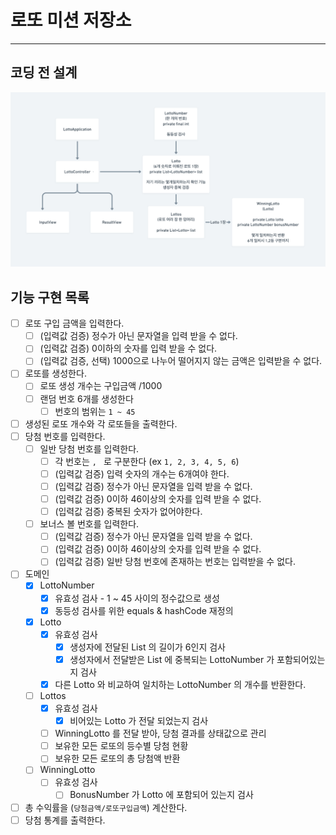 # 로또 미션 저장소

---

## 코딩 전 설계

<img src="class-diagram.png" width="768px">

<br>

## 기능 구현 목록

- [ ] 로또 구입 금액을 입력한다.
    - [ ] (입력값 검증) 정수가 아닌 문자열을 입력 받을 수 없다.
    - [ ] (입력값 검증) 0이하의 숫자를 입력 받을 수 없다.
    - [ ] (입력값 검증, 선택) 1000으로 나누어 떨어지지 않는 금액은 입력받을 수 없다.
- [ ] 로또를 생성한다.
    - [ ] 로또 생성 개수는 구입금액 /1000
    - [ ] 랜덤 번호 6개를 생성한다
        - [ ] 번호의 범위는 `1 ~ 45`
- [ ] 생성된 로또 개수와 각 로또들을 출력한다.
- [ ] 당첨 번호를 입력한다.
    - [ ] 일반 당첨 번호를 입력한다.
        - [ ] 각 번호는 `, ` 로 구분한다 (ex `1, 2, 3, 4, 5, 6`)
        - [ ] (입력값 검증) 입력 숫자의 개수는 6개여야 한다.
        - [ ] (입력값 검증) 정수가 아닌 문자열을 입력 받을 수 없다.
        - [ ] (입력값 검증) 0이하 46이상의 숫자를 입력 받을 수 없다.
        - [ ] (입력값 검증) 중복된 숫자가 없어야한다.
    - [ ] 보너스 볼 번호를 입력한다.
        - [ ] (입력값 검증) 정수가 아닌 문자열을 입력 받을 수 없다.
        - [ ] (입력값 검증) 0이하 46이상의 숫자를 입력 받을 수 없다.
        - [ ] (입력값 검증) 일반 당첨 번호에 존재하는 번호는 입력받을 수 없다.
- [ ] 도메인
    - [X] LottoNumber
        - [X] 유효성 검사 - 1 ~ 45 사이의 정수값으로 생성
        - [X] 동등성 검사를 위한 equals & hashCode 재정의
    - [X] Lotto
        - [X] 유효성 검사
            - [X] 생성자에 전달된 List<Lotto> 의 길이가 6인지 검사
            - [X] 생성자에서 전달받은 List 에 중복되는 LottoNumber 가 포함되어있는지 검사
        - [X] 다른 Lotto 와 비교하여 일치하는 LottoNumber 의 개수를 반환한다.
    - [ ] Lottos
        - [X] 유효성 검사
            - [X] 비어있는 Lotto 가 전달 되었는지 검사
        - [ ] WinningLotto 를 전달 받아, 당첨 결과를 상태값으로 관리
        - [ ] 보유한 모든 로또의 등수별 당첨 현황
        - [ ] 보유한 모든 로또의 총 당첨액 반환
    - [ ] WinningLotto
        - [ ] 유효성 검사
            - [ ] BonusNumber 가 Lotto 에 포함되어 있는지 검사
- [ ] 총 수익률을 (`당첨금액/로또구입금액`) 계산한다.
- [ ] 당첨 통계를 출력한다.
